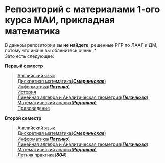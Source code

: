 # Репозиторий с материалами 1-ого курса МАИ, прикладная математика
В данном репозитории вы **не найдете**, решенные РГР по ЛААГ и ДМ, потому что иначе вы обленитесь очень :* \
Зато есть следующее:

**Первый семестр**
>[Английский язык](https://github.com/studyPM804/MAI_study/tree/main/1%20%D1%81%D0%B5%D0%BC/%D0%90%D0%BD%D0%B3%D0%BB%D0%B8%D0%B9%D1%81%D0%BA%D0%B8%D0%B9%20%D1%8F%D0%B7%D1%8B%D0%BA) \
>[Дискретная математика(***Смерчинская***)](https://github.com/studyPM804/MAI_study/tree/main/1%20%D1%81%D0%B5%D0%BC/%D0%94%D0%B8%D1%81%D0%BA%D1%80%D0%B5%D1%82%D0%BD%D0%B0%D1%8F%20%D0%BC%D0%B0%D1%82%D0%B5%D0%BC%D0%B0%D1%82%D0%B8%D0%BA%D0%B0)\
>[Информатика(***Потенко***)](https://github.com/studyPM804/MAI_study/tree/main/1%20%D1%81%D0%B5%D0%BC/%D0%98%D0%BD%D1%84%D0%BE%D1%80%D0%BC%D0%B0%D1%82%D0%B8%D0%BA%D0%B0) \
>[История](https://github.com/studyPM804/MAI_study/tree/main/1%20%D1%81%D0%B5%D0%BC/%D0%98%D1%81%D1%82%D0%BE%D1%80%D0%B8%D1%8F) \
>[Линейная алгебра и Аналитическая геометрия(***Пегачкова***)](https://github.com/studyPM804/MAI_study/tree/main/1%20%D1%81%D0%B5%D0%BC/%D0%9B%D0%90%D0%90%D0%93)\
>[Математический анализ(***Родников***)](https://github.com/studyPM804/MAI_study/tree/main/1%20%D1%81%D0%B5%D0%BC/%D0%9C%D0%B0%D1%82%D0%B0%D0%BD) \
>[Правоведение](https://github.com/studyPM804/MAI_study/tree/main/1%20%D1%81%D0%B5%D0%BC/%D0%9F%D1%80%D0%B0%D0%B2%D0%BE) 

**Второй семестр** 
>[Английский язык](https://github.com/studyPM804/MAI_study/tree/main/2%20%D1%81%D0%B5%D0%BC/%D0%90%D0%BD%D0%B3%D0%BB%D0%B8%D0%B9%D1%81%D0%BA%D0%B8%D0%B9%20%D1%8F%D0%B7%D1%8B%D0%BA) \
>[Дискретная математика(***Смерчинская***)](https://github.com/studyPM804/MAI_study/tree/main/2%20%D1%81%D0%B5%D0%BC/%D0%94%D0%B8%D1%81%D0%BA%D1%80%D0%B5%D1%82%D0%BD%D0%B0%D1%8F%20%D0%BC%D0%B0%D1%82%D0%B5%D0%BC%D0%B0%D1%82%D0%B8%D0%BA%D0%B0) \
>[Информатика(***Потенко***)](https://github.com/studyPM804/MAI_study/tree/main/2%20%D1%81%D0%B5%D0%BC/%D0%98%D0%BD%D1%84%D0%BE%D1%80%D0%BC%D0%B0%D1%82%D0%B8%D0%BA%D0%B0) \
>[Линейная алгебра и Аналитическая геометрия(***Пегачкова***)](https://github.com/studyPM804/MAI_study/tree/main/2%20%D1%81%D0%B5%D0%BC/%D0%9B%D0%90%D0%90%D0%93) \
>[Математический анализ(***Родников***)](https://github.com/studyPM804/MAI_study/tree/main/2%20%D1%81%D0%B5%D0%BC/%D0%9C%D0%B0%D1%82%D0%B0%D0%BD) \
>[Летняя практика(***804***)](https://github.com/studyPM804/MAI_study/tree/main/2%20%D1%81%D0%B5%D0%BC/%D0%9B%D0%B5%D1%82%D0%BD%D1%8F%D1%8F%20%D0%BF%D1%80%D0%B0%D0%BA%D1%82%D0%B8%D0%BA%D0%B0) 
